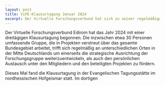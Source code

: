 ```yaml
---
layout: post
title: ViFE-Klausurtagung Januar 2024
excerpt: Der Virtuelle Forschungsverbund hat sich zu seiner regelmäßigen Klausurtagung getroffen.
---
```


Der Virtuelle Forschungsverbund Edirom hat das Jahr 2024 mit einer dreitägigen Klausurtagung begonnen. Die inzwischen etwa 30 Personen umfassende Gruppe, die in Projekten verstreut über das gesamte Bundesgebiet arbeitet, trifft sich regelmäßig an unterschiedlichen Orten in der Mitte Deutschlands um einerseits die strategische Ausrichtung der Forschungsgruppe weiterzuentwickeln, als auch den persönlichen Austausch unter den Mitgliedern und den beteiligten Projekten zu fördern.

Dieses Mal fand die Klausurtagung in der Evangelischen Tagungsstätte  im nordhessischen Hofgeismar statt. Im dortigen 